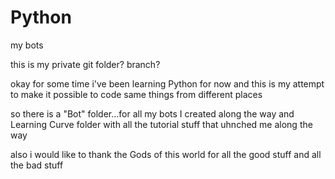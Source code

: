 # Python

 my bots

this is my private git folder? branch?

okay for some time i've been learning Python for now and this is my attempt to
make it possible to code same things from different places

so there is a "Bot" folder...for all my bots I created along the way
and Learning Curve folder with all the tutorial stuff that uhnched me along the way

also i would like to thank the Gods of this world for all the good stuff and all the bad stuff
